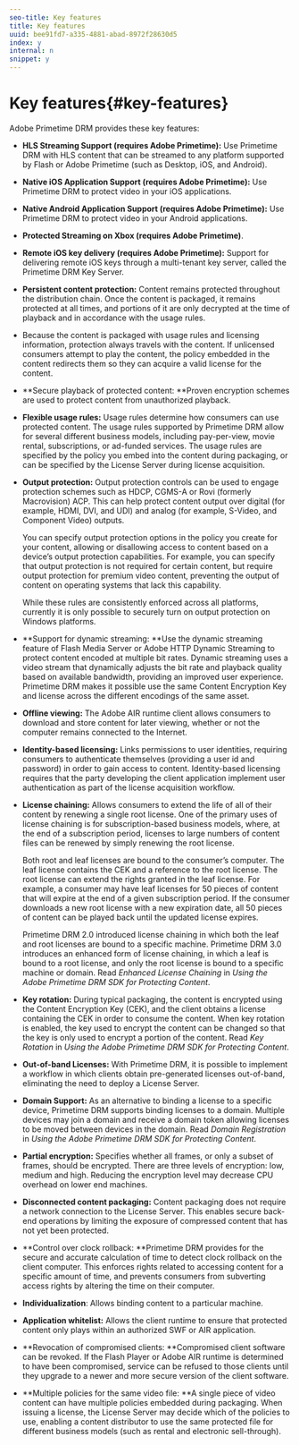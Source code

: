 ```yaml
---
seo-title: Key features
title: Key features
uuid: bee91fd7-a335-4881-abad-8972f28630d5
index: y
internal: n
snippet: y
---
```


# Key features{#key-features}

Adobe Primetime DRM provides these key features:

* **HLS Streaming Support (requires Adobe Primetime):** Use Primetime DRM with HLS content that can be streamed to any platform supported by Flash or Adobe Primetime (such as Desktop, iOS, and Android). 
* **Native iOS Application Support (requires Adobe Primetime):** Use Primetime DRM to protect video in your iOS applications. 
* **Native Android Application Support (requires Adobe Primetime):** Use Primetime DRM to protect video in your Android applications. 
* **Protected Streaming on Xbox (requires Adobe Primetime)**. 
* **Remote iOS key delivery (requires Adobe Primetime):** Support for delivering remote iOS keys through a multi-tenant key server, called the Primetime DRM Key Server. 
* **Persistent content protection:** Content remains protected throughout the distribution chain. Once the content is packaged, it remains protected at all times, and portions of it are only decrypted at the time of playback and in accordance with the usage rules. 
* Because the content is packaged with usage rules and licensing information, protection always travels with the content. If unlicensed consumers attempt to play the content, the policy embedded in the content redirects them so they can acquire a valid license for the content. 
* **Secure playback of protected content: **Proven encryption schemes are used to protect content from unauthorized playback. 
* **Flexible usage rules:** Usage rules determine how consumers can use protected content. The usage rules supported by Primetime DRM allow for several different business models, including pay-per-view, movie rental, subscriptions, or ad-funded services. The usage rules are specified by the policy you embed into the content during packaging, or can be specified by the License Server during license acquisition. 
* **Output protection:** Output protection controls can be used to engage protection schemes such as HDCP, CGMS-A or Rovi (formerly Macrovision) ACP. This can help protect content output over digital (for example, HDMI, DVI, and UDI) and analog (for example, S-Video, and Component Video) outputs.

  You can specify output protection options in the policy you create for your content, allowing or disallowing access to content based on a device’s output protection capabilities. For example, you can specify that output protection is not required for certain content, but require output protection for premium video content, preventing the output of content on operating systems that lack this capability.

  While these rules are consistently enforced across all platforms, currently it is only possible to securely turn on output protection on Windows platforms. 

* **Support for dynamic streaming: **Use the dynamic streaming feature of Flash Media Server or Adobe HTTP Dynamic Streaming to protect content encoded at multiple bit rates. Dynamic streaming uses a video stream that dynamically adjusts the bit rate and playback quality based on available bandwidth, providing an improved user experience. Primetime DRM makes it possible use the same Content Encryption Key and license across the different encodings of the same asset. 
* **Offline viewing:** The Adobe AIR runtime client allows consumers to download and store content for later viewing, whether or not the computer remains connected to the Internet. 
* **Identity-based licensing:** Links permissions to user identities, requiring consumers to authenticate themselves (providing a user id and password) in order to gain access to content. Identity-based licensing requires that the party developing the client application implement user authentication as part of the license acquisition workflow. 
* **License chaining:** Allows consumers to extend the life of all of their content by renewing a single root license. One of the primary uses of license chaining is for subscription-based business models, where, at the end of a subscription period, licenses to large numbers of content files can be renewed by simply renewing the root license.

  Both root and leaf licenses are bound to the consumer’s computer. The leaf license contains the CEK and a reference to the root license. The root license can extend the rights granted in the leaf license. For example, a consumer may have leaf licenses for 50 pieces of content that will expire at the end of a given subscription period. If the consumer downloads a new root license with a new expiration date, all 50 pieces of content can be played back until the updated license expires.

  Primetime DRM 2.0 introduced license chaining in which both the leaf and root licenses are bound to a specific machine. Primetime DRM 3.0 introduces an enhanced form of license chaining, in which a leaf is bound to a root license, and only the root license is bound to a specific machine or domain. Read *Enhanced License Chaining* in *Using the Adobe Primetime DRM SDK for Protecting Content*. 

* **Key rotation:** During typical packaging, the content is encrypted using the Content Encryption Key (CEK), and the client obtains a license containing the CEK in order to consume the content. When key rotation is enabled, the key used to encrypt the content can be changed so that the key is only used to encrypt a portion of the content. Read *Key Rotation* in *Using the Adobe Primetime DRM SDK for Protecting Content*. 

* **Out-of-band Licenses:** With Primetime DRM, it is possible to implement a workflow in which clients obtain pre-generated licenses out-of-band, eliminating the need to deploy a License Server. 
* **Domain Support:** As an alternative to binding a license to a specific device, Primetime DRM supports binding licenses to a domain. Multiple devices may join a domain and receive a domain token allowing licenses to be moved between devices in the domain. Read *Domain Registration* in *Using the Adobe Primetime DRM SDK for Protecting Content*. 

* **Partial encryption:** Specifies whether all frames, or only a subset of frames, should be encrypted. There are three levels of encryption: low, medium and high. Reducing the encryption level may decrease CPU overhead on lower end machines. 
* **Disconnected content packaging:** Content packaging does not require a network connection to the License Server. This enables secure back-end operations by limiting the exposure of compressed content that has not yet been protected. 
* **Control over clock rollback: **Primetime DRM provides for the secure and accurate calculation of time to detect clock rollback on the client computer. This enforces rights related to accessing content for a specific amount of time, and prevents consumers from subverting access rights by altering the time on their computer. 
* **Individualization**: Allows binding content to a particular machine. 
* **Application whitelist:** Allows the client runtime to ensure that protected content only plays within an authorized SWF or AIR application. 
* **Revocation of compromised clients: **Compromised client software can be revoked. If the Flash Player or Adobe AIR runtime is determined to have been compromised, service can be refused to those clients until they upgrade to a newer and more secure version of the client software. 
* **Multiple policies for the same video file: **A single piece of video content can have multiple policies embedded during packaging. When issuing a license, the License Server may decide which of the policies to use, enabling a content distributor to use the same protected file for different business models (such as rental and electronic sell-through).

